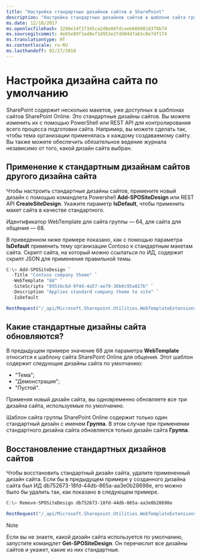 ```yaml
---
title: "Настройка стандартных дизайнов сайтов в SharePoint"
description: "Настройка стандартных дизайнов сайтов в шаблоне сайта группы или сайта для общения в SharePoint"
ms.date: 12/18/2017
ms.openlocfilehash: 3286e14f17345ca2d8e04fdcaeb6604018378b74
ms.sourcegitcommit: 4e65e89f3ad8ef1d953e2fdd04d7ab5c0e7df174
ms.translationtype: HT
ms.contentlocale: ru-RU
ms.lasthandoff: 02/27/2018
---
```

# <a name="customize-a-default-site-design"></a>Настройка дизайна сайта по умолчанию

SharePoint содержит несколько макетов, уже доступных в шаблонах сайтов SharePoint Online. Это стандартные дизайны сайтов. Вы можете изменить их с помощью PowerShell или REST API для контролирования всего процесса подготовки сайта. Например, вы можете сделать так, чтобы тема организации применялась к каждому создаваемому сайту. Вы также можете обеспечить обязательное ведение журнала независимо от того, какой дизайн сайта выбран.

## <a name="apply-a-site-design-to-the-default-site-designs"></a>Применение к стандартным дизайнам сайтов другого дизайна сайта

Чтобы настроить стандартные дизайны сайтов, примените новый дизайн с помощью командлета Powershell **Add-SPOSiteDesign** или REST API **CreateSiteDesign**. Укажите параметр **IsDefault**, чтобы применить макет сайта в качестве стандартного. 

Идентификатор WebTemplate для сайта группы — 64, для сайта для общения — 68.

В приведенном ниже примере показано, как с помощью параметра **IsDefault** применить тему организации Contoso к стандартным макетам сайта. Скрипт сайта, на который можно ссылаться по ИД, содержит скрипт JSON для применения правильной темы.

```powershell
C:\> Add-SPOSiteDesign `
  -Title "Contoso company theme" `
  -WebTemplate "68" `
  -SiteScripts "89516c6d-9f4d-4a57-ae79-36b0c95a817b" `
  -Description "Applies standard company theme to site" `
  -IsDefault
```
```javascript
RestRequest("/_api/Microsoft.Sharepoint.Utilities.WebTemplateExtensions.SiteScriptUtility.CreateSiteDesign", {info:{Title:"Contoso company theme", Description:"Applies standard company theme to site", SiteScriptIds:["89516c6d-9f4d-4a57-ae79-36b0c95a817b"],  WebTemplate:"68", IsDefault: true}});
```

## <a name="which-default-site-designs-are-updated"></a>Какие стандартные дизайны сайта обновляются?

В предыдущем примере значение 68 для параметра **WebTemplate** относится к шаблону сайта SharePoint Online для общения. Этот шаблон содержит следующие дизайны сайта по умолчанию:

- "Тема";
- "Демонстрация";
- "Пустой".

Применяя новый дизайн сайта, вы одновременно обновляете все три дизайна сайта, используемые по умолчанию.

Шаблон сайта группы SharePoint Online содержит только один стандартный дизайн с именем **Группа**. В этом случае при применении стандартного дизайна сайта обновляется только дизайн сайта **Группа**.

## <a name="restoring-the-default-site-designs"></a>Восстановление стандартных дизайнов сайтов

Чтобы восстановить стандартный дизайн сайта, удалите примененный дизайн сайта. Если бы в предыдущем примере у созданного дизайна сайта был ИД db752673-18fd-44db-865a-aa3e0b28698e, его можно было бы удалить так, как показано в следующем примере.

```powershell
C:\> Remove-SPOSiteDesign db752673-18fd-44db-865a-aa3e0b28698e
```
```javascript
RestRequest("/_api/Microsoft.Sharepoint.Utilities.WebTemplateExtensions.SiteScriptUtility.DeleteSiteDesign", {id:"db752673-18fd-44db-865a-aa3e0b28698e"});
```

> [!NOTE]
> Если вы не знаете, какой дизайн сайта используется по умолчанию, запустите командлет **Get-SPOSiteDesign**. Он перечислит все дизайны сайтов и укажет, какие из них стандартные.
